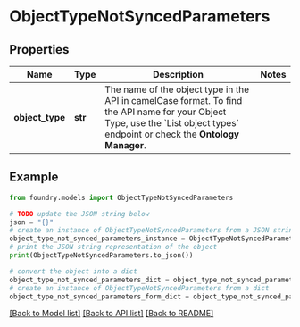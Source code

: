 # ObjectTypeNotSyncedParameters

## Properties

Name | Type | Description | Notes
------------ | ------------- | ------------- | -------------
**object_type** | **str** | The name of the object type in the API in camelCase format. To find the API name for your Object Type, use the \`List object types\` endpoint or check the **Ontology Manager**.  |

## Example

```python
from foundry.models import ObjectTypeNotSyncedParameters

# TODO update the JSON string below
json = "{}"
# create an instance of ObjectTypeNotSyncedParameters from a JSON string
object_type_not_synced_parameters_instance = ObjectTypeNotSyncedParameters.from_json(json)
# print the JSON string representation of the object
print(ObjectTypeNotSyncedParameters.to_json())

# convert the object into a dict
object_type_not_synced_parameters_dict = object_type_not_synced_parameters_instance.to_dict()
# create an instance of ObjectTypeNotSyncedParameters from a dict
object_type_not_synced_parameters_form_dict = object_type_not_synced_parameters.from_dict(object_type_not_synced_parameters_dict)
```

[\[Back to Model list\]](../README.md#documentation-for-models) [\[Back to API list\]](../README.md#documentation-for-api-endpoints) [\[Back to README\]](../README.md)
